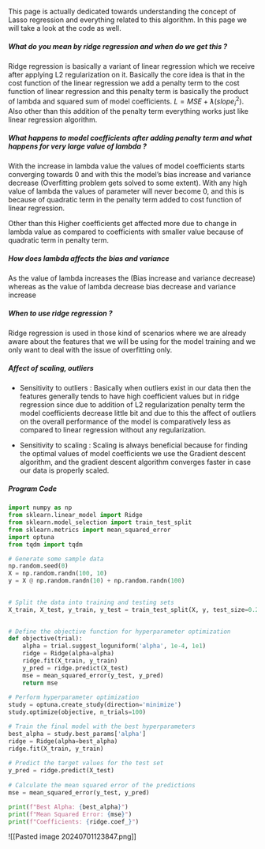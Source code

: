 This page is actually dedicated towards understanding the concept of Lasso regression and everything related to this algorithm. In this page we will take a look at the code as well.

##### What do you mean by ridge regression and when do we get this ?

Ridge regression is basically a variant of linear regression which we receive after applying L2 regularization on it. Basically the core idea is that in the cost function of the linear regression we add a penalty term to the cost function of linear regression and this penalty term is basically the product of lambda and squared sum of model coefficients. $L = MSE+ƛ(slope_i^2)$. Also other than this addition of the penalty term everything works just like linear regression algorithm.

##### What happens to model coefficients after adding penalty term and what happens for very large value of lambda ?

With the increase in lambda value the values of model coefficients starts converging towards 0 and with this the model’s bias increase and variance decrease (Overfitting problem gets solved to some extent). With any high value of lambda the values of parameter will never become 0, and this is because of quadratic term in the penalty term added to cost function of linear regression.

Other than this Higher coefficients get affected more due to change in lambda value as compared to coefficients with smaller value because of quadratic term in penalty term.

##### How does lambda affects the bias and variance

As the value of lambda increases the (Bias increase and variance decrease) whereas as the value of lambda decrease bias decrease and variance increase

##### When to use ridge regression ?

Ridge regression is used in those kind of scenarios where we are already aware about the features that we will be using for the model training and we only want to deal with the issue of overfitting only.

##### Affect of scaling, outliers

- Sensitivity to outliers : Basically when outliers exist in our data then the features generally tends to have high coefficient values but in ridge regression since due to addition of L2 regularization penalty term the model coefficients decrease little bit and due to this the affect of outliers on the overall performance of the model is comparatively less as compared to linear regression without any regularization.

- Sensitivity to scaling : Scaling is always beneficial because for finding the optimal values of model coefficients we use the Gradient descent algorithm, and the gradient descent algorithm converges faster in case our data is properly scaled.

##### Program Code

```python
import numpy as np
from sklearn.linear_model import Ridge
from sklearn.model_selection import train_test_split
from sklearn.metrics import mean_squared_error
import optuna
from tqdm import tqdm

# Generate some sample data
np.random.seed(0)
X = np.random.randn(100, 10)
y = X @ np.random.randn(10) + np.random.randn(100)

  
# Split the data into training and testing sets
X_train, X_test, y_train, y_test = train_test_split(X, y, test_size=0.2, random_state=0)

  
# Define the objective function for hyperparameter optimization
def objective(trial):
    alpha = trial.suggest_loguniform('alpha', 1e-4, 1e1)
    ridge = Ridge(alpha=alpha)
    ridge.fit(X_train, y_train)
    y_pred = ridge.predict(X_test)
    mse = mean_squared_error(y_test, y_pred)
    return mse
  
# Perform hyperparameter optimization
study = optuna.create_study(direction='minimize')
study.optimize(objective, n_trials=100)

# Train the final model with the best hyperparameters
best_alpha = study.best_params['alpha']
ridge = Ridge(alpha=best_alpha)
ridge.fit(X_train, y_train)
  
# Predict the target values for the test set
y_pred = ridge.predict(X_test)
  
# Calculate the mean squared error of the predictions
mse = mean_squared_error(y_test, y_pred)

print(f"Best Alpha: {best_alpha}")
print(f"Mean Squared Error: {mse}")
print(f"Coefficients: {ridge.coef_}")
```
![[Pasted image 20240701123847.png]]

